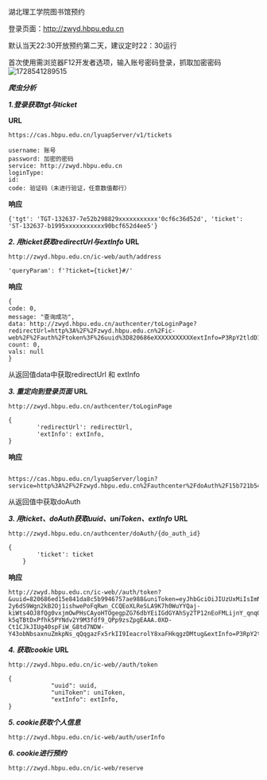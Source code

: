 
湖北理工学院图书馆预约

登录页面：http://zwyd.hbpu.edu.cn

默认当天22:30开放预约第二天，建议定时22：30运行

首次使用需浏览器F12开发者选项，输入账号密码登录，抓取加密密码
![1728541289515](https://github.com/user-attachments/assets/6123b992-8a0b-416b-bd0b-d8ff2bdf500f)






___爬虫分析___





___1.登录获取tgt与ticket___

**URL**
```
https://cas.hbpu.edu.cn/lyuapServer/v1/tickets
```
```
username: 账号
password: 加密的密码
service: http://zwyd.hbpu.edu.cn
loginType: 
id: 
code: 验证码（未进行验证，任意数值都行）
```

**响应**
```
{'tgt': 'TGT-132637-7e52b298829xxxxxxxxxxx'0cf6c36d52d', 'ticket': 'ST-132637-b1995xxxxxxxxxxx90bcf652d4ee5'}
```




___2. 用ticket获取redirectUrl与extInfo___
**URL**
```
http://zwyd.hbpu.edu.cn/ic-web/auth/address
```

```
'queryParam': f'?ticket={ticket}#/'
```

**响应**
```
{
code: 0,
message: "查询成功",
data: http://zwyd.hbpu.edu.cn/authcenter/toLoginPage?redirectUrl=http%3A%2F%2Fzwyd.hbpu.edu.cn%2Fic-web%2F%2Fauth%2Ftoken%3F%26uuid%3D820686eXXXXXXXXXXXextInfo=P3RpY2tldD1TVC0xNDAzNTXXXXXXXXXNmRiZGQ4MTNlNmIjLw==,
count: 0,
vals: null
}
```
从返回值data中获取redirectUrl 和 extInfo




___3. 重定向到登录页面___
**URL**
```
http://zwyd.hbpu.edu.cn/authcenter/toLoginPage
```

```
{
        'redirectUrl': redirectUrl,
        'extInfo': extInfo,
}
```

**响应**
```

https://cas.hbpu.edu.cn/lyuapServer/login?service=http%3A%2F%2Fzwyd.hbpu.edu.cn%2Fauthcenter%2FdoAuth%2F15b721b54XXXXXXXXXXX
```
从返回值中获取doAuth



___3. 用ticket、doAuth获取uuid、uniToken、extInfo___
**URL**
```
http://zwyd.hbpu.edu.cn/authcenter/doAuth/{do_auth_id}
```

```
{
        'ticket': ticket
    }
```

**响应**
```
http://zwyd.hbpu.edu.cn/ic-web//auth/token?&uuid=820686ed15e841da8c5b9946757ae988&uniToken=eyJhbGciOiJIUzUxMiIsImNhbGciOiJHWklQIn0.H4sIAAAAAAAAAGVQu24CMRD8F9cU3AOR0HINzTXQoRQr7yYx8uNkr6VDKP8eIzjbiMLF7GjGM3MT2v0oO4IhsRPtum3T-2y6dS9Wgn2kB2Oj1ishwePoFqRwn_CCQEoXLReSLA9K7h0WuYYQaj-kiWts4OJ8fQg0vxjmOwPHsCAyoHTOgegpZG76dbYEiIGdGYAhSy2TP12nEoFMLijnY_qnqOe6zLPv8Znk_JXM5kl5wqHShBRFOXvIM6l7NBGt-k5qTBtDxPfhk5PYNdv2Y9M3fdf9_QPp9zsZpgEAAA.0XD-Ct1CJkJIUg40spFiW_G8td7NDW-Y43obNbsaxnuZmkpNs_qQqgazFx5rkII9IeacrolY8xaFHkqgzDMtug&extInfo=P3RpY2tldD1TVC0xNDAzNTItY2IxZDk2OTA1YWIxNDE1ZmE3ZjliNmRiZGQ4MTNlNmIjLw==
```


___4. 获取cookie___
**URL**
```
http://zwyd.hbpu.edu.cn/ic-web//auth/token
```
```
{
            "uuid": uuid,
            "uniToken": uniToken,
            "extInfo": extInfo,
}
```

___5. cookie获取个人信息___
```
http://zwyd.hbpu.edu.cn/ic-web/auth/userInfo
```

___6. cookie进行预约___
```
http://zwyd.hbpu.edu.cn/ic-web/reserve
```
